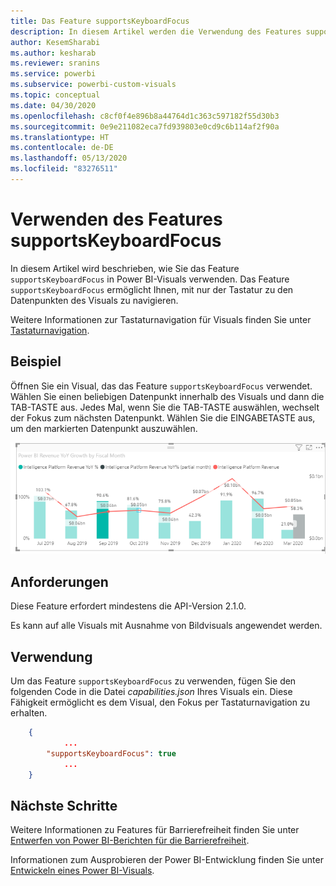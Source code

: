 ```yaml
---
title: Das Feature supportsKeyboardFocus
description: In diesem Artikel werden die Verwendung des Features supportsKeyboardFocus in Power BI-Visuals und seine Anforderungen beschrieben.
author: KesemSharabi
ms.author: kesharab
ms.reviewer: sranins
ms.service: powerbi
ms.subservice: powerbi-custom-visuals
ms.topic: conceptual
ms.date: 04/30/2020
ms.openlocfilehash: c8cf0f4e896b8a44764d1c363c597182f55d30b3
ms.sourcegitcommit: 0e9e211082eca7fd939803e0cd9c6b114af2f90a
ms.translationtype: HT
ms.contentlocale: de-DE
ms.lasthandoff: 05/13/2020
ms.locfileid: "83276511"
---
```

# <a name="use-the-supportskeyboardfocus-feature"></a>Verwenden des Features supportsKeyboardFocus

In diesem Artikel wird beschrieben, wie Sie das Feature `supportsKeyboardFocus` in Power BI-Visuals verwenden.
Das Feature `supportsKeyboardFocus` ermöglicht Ihnen, mit nur der Tastatur zu den Datenpunkten des Visuals zu navigieren.

Weitere Informationen zur Tastaturnavigation für Visuals finden Sie unter [Tastaturnavigation](../../create-reports/desktop-accessibility-consuming-tools.md#keyboard-navigation).

## <a name="example"></a>Beispiel

Öffnen Sie ein Visual, das das Feature `supportsKeyboardFocus` verwendet. Wählen Sie einen beliebigen Datenpunkt innerhalb des Visuals und dann die TAB-TASTE aus. Jedes Mal, wenn Sie die TAB-TASTE auswählen, wechselt der Fokus zum nächsten Datenpunkt. Wählen Sie die EINGABETASTE aus, um den markierten Datenpunkt auszuwählen.

![Beispiel für die Unterstützung des Tastaturfokus](./media/supportskeyboardfocus-feature/supports-keyboard-focus-example.png)

## <a name="requirements"></a>Anforderungen

Diese Feature erfordert mindestens die API-Version 2.1.0.

Es kann auf alle Visuals mit Ausnahme von Bildvisuals angewendet werden.

## <a name="usage"></a>Verwendung

Um das Feature `supportsKeyboardFocus` zu verwenden, fügen Sie den folgenden Code in die Datei *capabilities.json* Ihres Visuals ein.
Diese Fähigkeit ermöglicht es dem Visual, den Fokus per Tastaturnavigation zu erhalten.

```json
    {   
            ...
        "supportsKeyboardFocus": true
            ...
    }

```

## <a name="next-steps"></a>Nächste Schritte

Weitere Informationen zu Features für Barrierefreiheit finden Sie unter [Entwerfen von Power BI-Berichten für die Barrierefreiheit](../../create-reports/desktop-accessibility-creating-reports.md).

Informationen zum Ausprobieren der Power BI-Entwicklung finden Sie unter [Entwickeln eines Power BI-Visuals](custom-visual-develop-tutorial.md).
